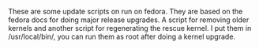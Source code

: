 These are some update scripts on run on fedora. They are based on the fedora docs for doing major release upgrades.
A script for removing older kernels and another script for regenerating the rescue kernel. I put them in /usr/local/bin/, you can run them as root after doing a kernel upgrade.
